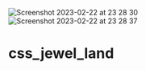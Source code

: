 ![Screenshot 2023-02-22 at 23 28 30](https://user-images.githubusercontent.com/82959081/220763641-d6e359ca-81ba-42da-a79f-0e29b7441251.png)
![Screenshot 2023-02-22 at 23 28 37](https://user-images.githubusercontent.com/82959081/220763648-b30ac953-08ae-4a7e-9d69-21120078a4f8.png)
# css_jewel_land
